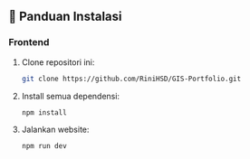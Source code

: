 ## 🚀 Panduan Instalasi
### Frontend
1. Clone repositori ini:
   ```bash
   git clone https://github.com/RiniHSD/GIS-Portfolio.git

2. Install semua dependensi:
   ```bash
   npm install

3. Jalankan website:
   ```bash
   npm run dev
